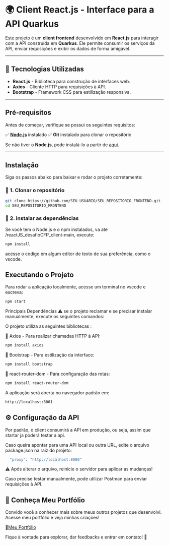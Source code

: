 # 🌍 Client React.js - Interface para a API Quarkus  

Este projeto é um **client frontend** desenvolvido em **React.js** para interagir com a API construída em **Quarkus**. Ele permite consumir os serviços da API, enviar requisições e exibir os dados de forma amigável.  

---

## 📌 Tecnologias Utilizadas  

- **React.js** - Biblioteca para construção de interfaces web.  
- **Axios** - Cliente HTTP para requisições à API.  
- **Bootstrap** - Framework CSS para estilização responsiva.  

---

##  Pré-requisitos  

Antes de começar, verifique se possui os seguintes requisitos:  

✅ **[Node.js](https://nodejs.org/en/download)** instalado
✅ **Git** instalado para clonar o repositório  

Se não tiver o **Node.js**, pode instalá-lo a partir de [aqui](https://nodejs.org/).  

---

## Instalação  

Siga os passos abaixo para baixar e rodar o projeto corretamente:  

### 🔹 **1. Clonar o repositório**  

```sh
git clone https://github.com/SEU_USUARIO/SEU_REPOSITORIO_FRONTEND.git
cd SEU_REPOSITORIO_FRONTEND
```
### 🔹 **2. instalar as dependências**  
Se você tem o Node.js e o npm instalados, va ate /reactJS_desafioCFP_client-main, execute:

```sh
npm install
```
acesse o codigo em algum editor de texto de sua preferência, como o vscode.
## Executando o Projeto
Para rodar a aplicação localmente, acesse um terminal no vscode e escreva:

```sh
npm start
```

Principais Dependências
⚠️ se o projeto reclamar e se precisar instalar manualmente, execute os seguintes comandos:

O projeto utiliza as seguintes bibliotecas :

📌 Axios - Para realizar chamadas HTTP à API:

```sh
npm install axios
```

📌 Bootstrap - Para estilização da interface:

```sh
npm install bootstrap
```
📌 react-router-dom - Para configuração das rotas:

```sh
npm install react-router-dom
```


A aplicação será aberta no navegador padrão em:
```sh
http://localhost:3001

```

## ⚙️ Configuração da API
Por padrão, o client consumirá a API em produção, ou seja, assim que startar ja poderá testar a api. 

Caso queira apontar para uma API local ou outra URL, edite o arquivo package.json na raiz do projeto:

```sh
  "proxy": "http://localhost:8080"

```

⚠️ Após alterar o arquivo, reinicie o servidor para aplicar as mudanças!

Caso precise testar manualmente, pode utilizar Postman para enviar requisições à API.


## 🌟 Conheça Meu Portfólio

Convido você a conhecer mais sobre meus  outros projetos que desenvolvi. Acesse meu portfólio e veja minhas criações!

🔗[Meu Portfólio](https://www.phedrohenrick-portifolio.com.br/)

Fique à vontade para explorar, dar feedbacks e entrar em contato! 🚀
